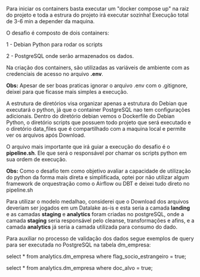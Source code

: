 Para iniciar os containers basta executar um "docker compose up" na raiz do projeto e toda a estrura do projeto irá executar sozinha! 
Execução total de 3-6 min a depender da maquina.

O desafio é composto de dois containers:

  1 - Debian Python para rodar os scripts
  
  2 - PostgreSQL onde serão armazenados os dados.

Na criação dos containers, são utilizadas as variáveis de ambiente com as credenciais de acesso no arquivo **.env**.

**Obs:** Apesar de ser boas praticas ignorar o arquivo .env com o .gitignore, deixei para que ficasse mais simples a execução.

A estrutura de diretórios visa organizar apenas a estrutura do Debian que executará o python, já que o container PostgreSQL nao tem configurações adicionais.
Dentro do diretório debian vemos o Dockerfile do Debian Python, o diretório scripts que possuem todo projeto que será executado e o diretório data_files que é compartilhado com a maquina local e permite ver os arquivos após Download.

O arquivo mais importante que irá guiar a execução do desafio é o **pipeline.sh**. 
Ele que será o responsável por chamar os scripts python em sua ordem de execução.

**Obs:** Como o desafio tem como objetivo avaliar a capacidade de utilização do python da forma mais direta e simplificada, optei por não utilizar algum framework de orquestração como o Airflow ou DBT e deixei tudo direto no pipeline.sh

Para utilizar o modelo medalhao, considerei que o Download dos arquivos deveriam ser jogados em um Datalake as-is e esta seria a camada **landing** e as camadas **staging** e **analytics** foram criadas no postgreSQL, 
onde a camada **staging** seria responsável pelo cleanse, transformações e afins, e a camada **analytics** já seria a camada utilizada para consumo do dado.

Para auxiliar no processo de validação dos dados segue exemplos de query para ser executada no PostgreSQL na tabela dm_empresa:

select * from analytics.dm_empresa where flag_socio_estrangeiro = true;

select * from analytics.dm_empresa where doc_alvo  = true;
